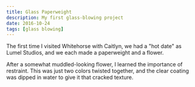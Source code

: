 ```yaml
---
title: Glass Paperweight
description: My first glass-blowing project
date: 2016-10-24
tags: [glass blowing]
---
```

The first time I visited Whitehorse with Caitlyn, we had a "hot date" as Lumel Studios, and we each made a paperweight and a flower.

After a somewhat muddled-looking flower, I learned the importance of restraint. This was just two colors twisted together, and the clear coating was dipped in water to give it that cracked texture.